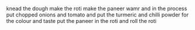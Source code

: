knead the dough make the roti
make the paneer wamr and in the process put chopped onions and tomato and put the turmeric and chilli powder for the colour and taste
put the paneer in the roti and roll the roti